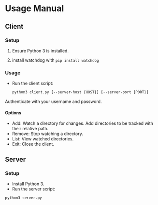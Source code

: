 # Usage Manual

## Client
### Setup
1. Ensure Python 3 is installed.

2. install watchdog with ``pip install watchdog``

### Usage
- Run the client script:
   ```bash
   python3 client.py [--server-host {HOST}] [--server-port {PORT}]
   ```
Authenticate with your username and password.

#### Options
- Add: Watch a directory for changes. Add directories to be tracked with their relative path.
- Remove: Stop watching a directory.
- List: View watched directories.
- Exit: Close the client.

## Server
### Setup
- Install Python 3.
- Run the server script:
```bash
python3 server.py
```

